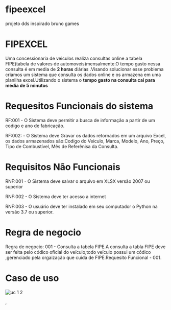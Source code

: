 # fipeexcel
projeto dds inspirado bruno games
<h1>FIPEXCEL</h1>

Uma concessionaria de veiculos realiza consultas online a tabela FIPE(tabela de valores de automoveis)mensalmente.O tempo gasto nessa consulta é em media de <b>2 horas</b> diárias .Visando solucionar esse problema criamos um sistema que consulta os dados online e os armazena em uma planilha excel.Utilizando o sistema o <b>tempo gasto na consulta cai para média de 5 minutos</b>



# Requesitos Funcionais do sistema

RF:001 - O Sistema deve permitir a busca de informação a partir de um codigo e ano de fabricação.

RF:002: - O Sistema deve Gravar os dados retornados em um arquivo Excel, os dados armazenados são:Codigo do Veiculo, Marca, Modelo, Ano, Preço, Tipo de Combustível, Mês de Referênisa da Consulta.



# Requisitos Não Funcionais 

RNF:001 - O Sistema deve salvar o arquivo em XLSX versão 2007 ou superior

RNF:002 - O Sistema deve ter acesso a internet

RNF:003 - O usuário deve ter instalado em seu computador o Python na versão 3.7 ou superior.


# Regra de negocio

Regra de negocio: 001 - Consulta a tabela FIPE.A consulta a tabla FIPE deve ser feita pelo códico oficial do veículo,todo veículo possui um códico ,gerenciado pela orgaização que cuida de FIPE.Requesito Funcional - 001. 


# Caso de uso

![uc 1 2](https://user-images.githubusercontent.com/82292857/164120338-83203d17-27c9-49e7-a710-50c4ed0953d2.png)



























,
